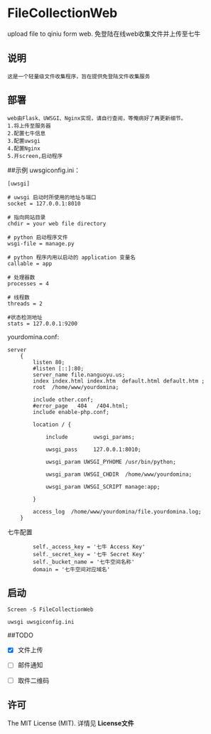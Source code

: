 # FileCollectionWeb
upload file to qiniu form web.
免登陆在线web收集文件并上传至七牛

## 说明
```
这是一个轻量级文件收集程序，旨在提供免登陆文件收集服务
```

## 部署
```
web由Flask、UWSGI、Nginx实现，请自行查阅，等俺病好了再更新细节。
1.将上传至服务器
2.配置七牛信息
3.配置uwsgi
4.配置Nginx
5.开screen,启动程序

```
##示例
uwsgiconfig.ini：
```
[uwsgi]

# uwsgi 启动时所使用的地址与端口
socket = 127.0.0.1:8010

# 指向网站目录
chdir = your web file directory

# python 启动程序文件
wsgi-file = manage.py 

# python 程序内用以启动的 application 变量名
callable = app 

# 处理器数
processes = 4

# 线程数
threads = 2

#状态检测地址
stats = 127.0.0.1:9200
```

yourdomina.conf:
```
server
    {
        listen 80;
        #listen [::]:80;
        server_name file.nanguoyu.us;
        index index.html index.htm  default.html default.htm ;
        root  /home/www/yourdomina;

        include other.conf;
        #error_page   404   /404.html;
        include enable-php.conf;

		location / {

			include        uwsgi_params;     

			uwsgi_pass     127.0.0.1:8010;
							
			uwsgi_param UWSGI_PYHOME /usr/bin/python;
			
			uwsgi_param UWSGI_CHDIR  /home/www/yourdomina;

			uwsgi_param UWSGI_SCRIPT manage:app;     

		}

        access_log  /home/www/yourdomina/file.yourdomina.log;
    }
```

七牛配置
```
        self._access_key = '七牛 Access Key'
        self._secret_key = '七牛 Secret Key'
        self._bucket_name = '七牛空间名称'
        domain = '七牛空间对应域名'
```

## 启动
```
Screen -S FileCollectionWeb

uwsgi uwsgiconfig.ini

```

##TODO
- [x] 文件上传
- [ ] 邮件通知
- [ ] 取件二维码


## 许可
The MIT License (MIT). 详情见 __License文件__